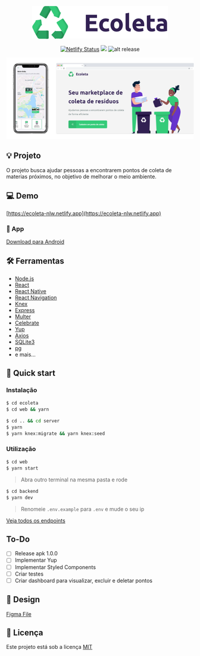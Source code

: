 <div align="center">
<img src=".github/logo.svg">

[![Netlify Status](https://api.netlify.com/api/v1/badges/a8ddc86c-21de-453d-b903-aeaa32d2185d/deploy-status)](https://app.netlify.com/sites/ecoleta-nlw/deploys) ![](https://img.shields.io/badge/nextlevelweek-1.0-blueviolet?style=flat-square) ![alt release](https://img.shields.io/github/v/release/jeferson-sb/ecoleta?style=flat-square)

</div>

![alt Mockup frontend](.github/mockup.png)

## 💡 Projeto

O projeto busca ajudar pessoas a encontrarem pontos de coleta de materias próximos, no objetivo de melhorar o meio ambiente.

## 💻 Demo

[https://ecoleta-nlw.netlify.app](https://ecoleta-nlw.netlify.app)

### 📱 App

[Download para Android](https://github.com/jeferson-sb/ecoleta/releases/tag/1.0.0)

## 🛠️ Ferramentas

- [Node.js](https://nodejs.org/en/docs/)
- [React](https://reactjs.org/)
- [React Native](http://reactnative.dev/)
- [React Navigation](https://reactnavigation.org/)
- [Knex](http://knexjs.org/)
- [Express](http://expressjs.com/)
- [Multer](https://www.npmjs.com/search?q=multer)
- [Celebrate](https://www.npmjs.com/package/celebrate)
- [Yup](https://www.npmjs.com/package/yup)
- [Axios](https://www.npmjs.com/package/axios)
- [SQLite3](https://www.npmjs.com/package/sqlite3)
- [pg](https://www.npmjs.com/package/pg)
- e mais...

## 🚀 Quick start

### Instalação

```bash
$ cd ecoleta
$ cd web && yarn
```

```bash
$ cd .. && cd server
$ yarn
$ yarn knex:migrate && yarn knex:seed
```

### Utilização

```bash
$ cd web
$ yarn start
```

> Abra outro terminal na mesma pasta e rode

```bash
$ cd backend
$ yarn dev
```

> Renomeie `.env.example` para `.env` e mude o seu ip

[Veja todos os endpoints](./server/README.md)

## To-Do

- [ ] Release apk 1.0.0
- [ ] Implementar Yup
- [ ] Implementar Styled Components
- [ ] Criar testes
- [ ] Criar dashboard para visualizar, excluir e deletar pontos

## 💅 Design

[Figma File](https://www.figma.com/file/1SxgOMojOB2zYT0Mdk28lB/Ecoleta)

## 📝 Licença

Este projeto está sob a licença [MIT](https://github.com/jeferson-sb/ecoleta/blob/master/LICENSE.md)
